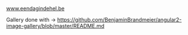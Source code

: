 www.eendagindehel.be


Gallery done with -> https://github.com/BenjaminBrandmeier/angular2-image-gallery/blob/master/README.md
